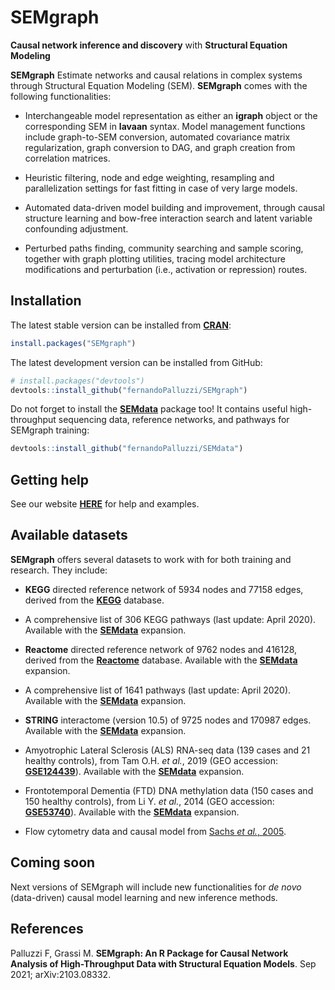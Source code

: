 # SEMgraph
**Causal network inference and discovery** with **Structural Equation Modeling**

**SEMgraph**  Estimate networks and causal relations in complex systems through
Structural Equation Modeling (SEM). **SEMgraph** comes with the following functionalities:

- Interchangeable model representation as either an **igraph** object 
or the corresponding SEM in **lavaan** syntax. Model management functions 
include graph-to-SEM conversion, automated covariance matrix regularization, 
graph conversion to DAG, and graph creation from correlation matrices.

- Heuristic filtering, node and edge weighting, resampling and 
parallelization settings for fast fitting in case of very large models.

- Automated data-driven model building and improvement, through causal 
structure learning and bow-free interaction search and latent variable 
confounding adjustment.

- Perturbed paths finding, community searching and sample scoring, 
together with graph plotting utilities, tracing model architecture 
modifications and perturbation (i.e., activation or repression) routes.

## Installation

The latest stable version can be installed from [**CRAN**](https://CRAN.R-project.org/package=SEMgraph):

``` r
install.packages("SEMgraph")
```

The latest development version can be installed from GitHub:

``` r
# install.packages("devtools")
devtools::install_github("fernandoPalluzzi/SEMgraph")
```

Do not forget to install the [**SEMdata**](https://github.com/fernandoPalluzzi/SEMdata) 
package too! It contains useful high-throughput sequencing data, reference networks, 
and pathways for SEMgraph training:

``` r
devtools::install_github("fernandoPalluzzi/SEMdata")
```

## Getting help

See our website [**HERE**](https://fernandopalluzzi.github.io/SEMgraph/) for help and examples.

## Available datasets

**SEMgraph** offers several datasets to work with for both training and research. They include:

- **KEGG** directed reference network of 5934 nodes and 77158 edges, derived from the [**KEGG**](https://www.genome.jp/kegg/) database.

- A comprehensive list of 306 KEGG pathways (last update: April 2020). Available with the [**SEMdata**](https://github.com/fernandoPalluzzi/SEMdata) expansion.

- **Reactome** directed reference network of 9762 nodes and 416128, derived from the [**Reactome**](https://reactome.org) database. Available with the [**SEMdata**](https://github.com/fernandoPalluzzi/SEMdata) expansion.

- A comprehensive list of 1641 pathways (last update: April 2020). Available with the [**SEMdata**](https://github.com/fernandoPalluzzi/SEMdata) expansion.

- **STRING** interactome (version 10.5) of 9725 nodes and 170987 edges. Available with the [**SEMdata**](https://github.com/fernandoPalluzzi/SEMdata) expansion.

- Amyotrophic Lateral Sclerosis (ALS) RNA-seq data (139 cases and 21 healthy controls), from Tam O.H. *et al.*, 2019 (GEO accession: [**GSE124439**](https://www.ncbi.nlm.nih.gov/geo/query/acc.cgi?acc=GSE124439)). Available with the [**SEMdata**](https://github.com/fernandoPalluzzi/SEMdata) expansion.

- Frontotemporal Dementia (FTD) DNA methylation data (150 cases and 150 healthy controls), from Li Y. *et al.*, 2014 (GEO accession: [**GSE53740**](https://www.ncbi.nlm.nih.gov/geo/query/acc.cgi?acc=GSE53740)). Available with the [**SEMdata**](https://github.com/fernandoPalluzzi/SEMdata) expansion.

- Flow cytometry data and causal model from [Sachs *et al.*, 2005](https://www.science.org/lookup/doi/10.1126/science.1105809).

## Coming soon

Next versions of SEMgraph will include new functionalities for *de novo* (data-driven) causal model learning and new inference methods.

## References

Palluzzi F, Grassi M. **SEMgraph: An R Package for Causal Network Analysis of High-Throughput Data with Structural Equation Models**. Sep 2021; arXiv:2103.08332.
